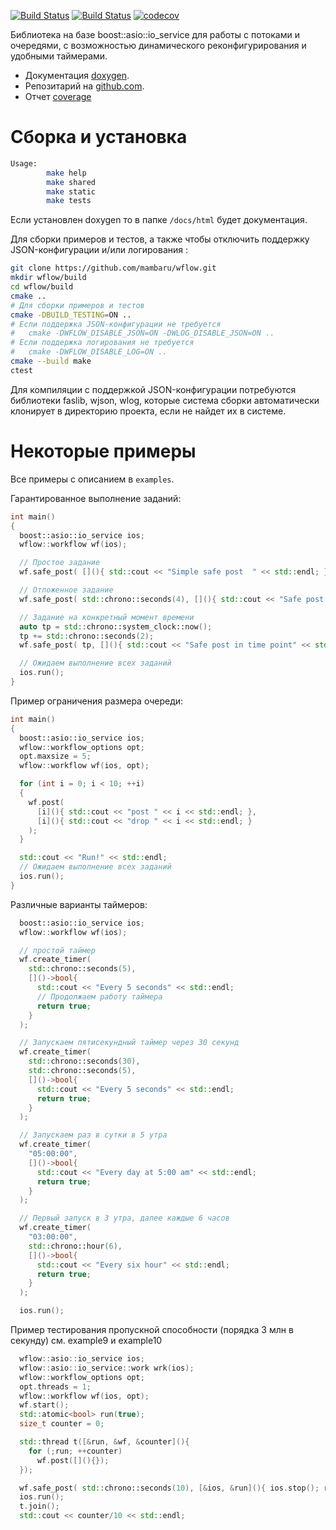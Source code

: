 
[![Build Status](https://github.com/mambaru/wflow/workflows/C++%20CI/badge.svg?branch=master)](https://github.com/mambaru/wflow/tree/master)
[![Build Status](https://github.com/mambaru/wflow/workflows/C++%20CI/badge.svg?branch=mambaru)](https://github.com/mambaru/wflow/tree/mambaru)
[![codecov](https://codecov.io/gh/mambaru/wflow/branch/master/graph/badge.svg)](https://codecov.io/gh/mambaru/wflow)

Библиотека на базе boost::asio::io_service для работы с потоками и очередями, с возможностью динамического реконфигурирования и удобными таймерами. 

* Документация [doxygen](https://mambaru.github.io/wflow/index.html).
* Репозитарий на [github.com](https://github.com/mambaru/wflow).
* Отчет [coverage](https://mambaru.github.io/wflow/cov-report/index.html)

# Сборка и установка

```bash
Usage:
        make help
        make shared
        make static
        make tests
```
Если установлен doxygen то в папке `/docs/html` будет документация.

Для сборки примеров и тестов, а также чтобы отключить поддержку JSON-конфигурации и/или логирования :

```bash
git clone https://github.com/mambaru/wflow.git
mkdir wflow/build
cd wflow/build
cmake ..
# Для сборки примеров и тестов
cmake -DBUILD_TESTING=ON ..
# Если поддержка JSON-конфигурации не требуется 
#   cmake -DWFLOW_DISABLE_JSON=ON -DWLOG_DISABLE_JSON=ON ..
# Если поддержка логирования не требуется 
#   cmake -DWFLOW_DISABLE_LOG=ON ..
cmake --build make
ctest 
```
Для компиляции с поддержкой JSON-конфигурации потребуются библиотеки faslib, wjson, wlog, которые система сборки автоматически клонирует 
в директорию проекта, если не найдет их в системе.

# Некоторые примеры

Все примеры с описанием в `examples`.

Гарантированное выполнение заданий:
```cpp
int main()
{
  boost::asio::io_service ios;
  wflow::workflow wf(ios);

  // Простое задание 
  wf.safe_post( [](){ std::cout << "Simple safe post  " << std::endl; } );

  // Отложенное задание 
  wf.safe_post( std::chrono::seconds(4), [](){ std::cout << "Safe post after delay 4 second " << std::endl; } );

  // Задание на конкретный момент времени 
  auto tp = std::chrono::system_clock::now();
  tp += std::chrono::seconds(2);
  wf.safe_post( tp, [](){ std::cout << "Safe post in time point" << std::endl; } );

  // Ожидаем выполнение всех заданий 
  ios.run();
}
```

Пример ограничения размера очереди:
```cpp
int main()
{
  boost::asio::io_service ios;
  wflow::workflow_options opt;
  opt.maxsize = 5;
  wflow::workflow wf(ios, opt);

  for (int i = 0; i < 10; ++i)
  {
    wf.post( 
      [i](){ std::cout << "post " << i << std::endl; },
      [i](){ std::cout << "drop " << i << std::endl; } 
    );
  }

  std::cout << "Run!" << std::endl;
  // Ожидаем выполнение всех заданий 
  ios.run();
}
```

Различные варианты таймеров:

```cpp
  boost::asio::io_service ios;
  wflow::workflow wf(ios);

  // простой таймер
  wf.create_timer(
    std::chrono::seconds(5),
    []()->bool{ 
      std::cout << "Every 5 seconds" << std::endl;
      // Продолжаем работу таймера
      return true;
    }
  );

  // Запускаем пятисекундный таймер через 30 секунд
  wf.create_timer(
    std::chrono::seconds(30),
    std::chrono::seconds(5),
    []()->bool{ 
      std::cout << "Every 5 seconds" << std::endl;
      return true;
    }
  );

  // Запускаем раз в сутки в 5 утра 
  wf.create_timer(
    "05:00:00",
    []()->bool{ 
      std::cout << "Every day at 5:00 am" << std::endl;
      return true;
    }
  );

  // Первый запуск в 3 утра, далее каждые 6 часов
  wf.create_timer(
    "03:00:00",
    std::chrono::hour(6),
    []()->bool{ 
      std::cout << "Every six hour" << std::endl;
      return true;
    }
  );

  ios.run();
```

Пример тестирования пропускной способности (порядка 3 млн в секунду) см. example9 и example10
```cpp
  wflow::asio::io_service ios;
  wflow::asio::io_service::work wrk(ios);
  wflow::workflow_options opt;
  opt.threads = 1;
  wflow::workflow wf(ios, opt);
  wf.start();
  std::atomic<bool> run(true);
  size_t counter = 0;

  std::thread t([&run, &wf, &counter](){
    for (;run; ++counter)
      wf.post([](){});
  });

  wf.safe_post( std::chrono::seconds(10), [&ios, &run](){ ios.stop(); run = false;});
  ios.run();
  t.join();
  std::cout << counter/10 << std::endl;
```
